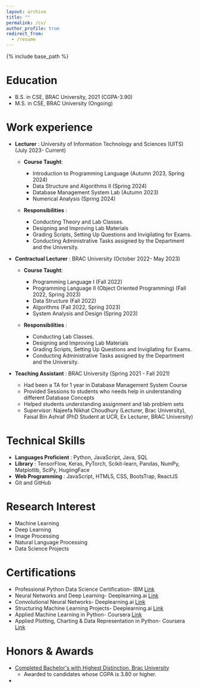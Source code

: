 ```yaml
---
layout: archive
title: ""
permalink: /cv/
author_profile: true
redirect_from:
  - /resume
---
```


{% include base_path %}

Education
======
* B.S. in CSE, BRAC University, 2021 (CGPA-3.90)
* M.S. in CSE, BRAC University (Ongoing)

Work experience
======

* **Lecturer** : University of Information Technology and Sciences (UITS) (July 2023- Current)
  * **Course Taught**:
    * Introduction to Programming Language (Autumn 2023, Spring 2024)
    * Data Structure and Algorithms II (Spring 2024)
    * Database Management System Lab (Autumn 2023)
    * Numerical Analysis (Spring 2024)

  * **Responsibilities** :
      * Conducting Theory and Lab Classes.
      * Designing and Improving Lab Materials 
      * Grading Scripts, Setting Up Questions and Invigilating for Exams.
      * Conducting Administrative Tasks assigned by the Department and the University.
        
* **Contractual Lecturer** : BRAC University (October 2022- May 2023)
   * **Course Taught**:
      * Programming Language I (Fall 2022)
      * Programming Language II (Object Oriented Programming) (Fall 2022, Spring 2023)
      * Data Structure (Fall 2022)
      * Algorithms (Fall 2022, Spring 2023)
      * System Analysis and Design (Spring 2023)

   * **Responsibilities** :
      * Conducting Lab Classes.
      * Designing and Improving Lab Materials 
      * Grading Scripts, Setting Up Questions and Invigilating for Exams.
      * Conducting Administrative Tasks assigned by the Department and the University.

* **Teaching Assistant** : BRAC University (Spring 2021 - Fall 2021)
  * Had been a TA for 1 year in Database Management System Course
  * Provided Sessions to students who needs help in understanding different Database Concepts
  * Helped students understanding assignment and lab problem sets
  * Supervisor: Najeefa Nikhat Choudhury (Lecturer, Brac University), Faisal Bin Ashraf (PhD Student at UCR, Ex Lecturer, BRAC University)


  
Technical Skills
======
* **Languages Proficient** : Python, JavaScript, Java, SQL 
* **Library** : TensorFlow, Keras, PyTorch, Scikit-learn, Pandas, NumPy, Matplotlib, SciPy, HugiingFace
* **Web Programming** : JavaScript, HTML5, CSS, BootsTrap, ReactJS
* Git and GitHub

Research Interest
======
* Machine Learning
* Deep Learning
* Image Processing
* Natural Language Processing
* Data Science Projects

Certifications
======
* Professional Python Data Science Certification- IBM [Link](https://credentials.edx.org/credentials/36557a6046e9445fad52c3f6bfdcb6f8/)
* Neural Networks and Deep Learning- Deeplearning.ai [Link](https://coursera.org/share/1c6bca12088e011bdc4ef069e29a54e7)
* Convolutional Neural Networks- Deeplearning.ai [Link](https://coursera.org/share/f5ee9449ebb55d0f078c5c36e7a98545)
* Structuring Machine Learning Projects- Deeplearning.ai [Link](https://coursera.org/share/1c6bca12088e011bdc4ef069e29a54e7)
* Applied Machine Learning in Python- Coursera [Link](https://coursera.org/share/1c6bca12088e011bdc4ef069e29a54e7)
* Applied Plotting, Charting & Data Representation in Python- Coursera [Link](https://coursera.org/share/274be211c7698f4390afaa6189de87c6)

Honors & Awards
======
* [Completed Bachelor's with Highest Distinction, Brac University](https://www.bracu.ac.bd/academics/office-registrar/policies-and-procedures/academic-standings-and-honors)
    * Awarded to candidates whose CGPA is 3.80 or higher.
*
  

